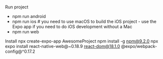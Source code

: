 Run project
- npm run android
- npm run ios # you need to use macOS to build the iOS project - use the Expo app if you need to do iOS development without a Mac
- npm run web


Install 
  npx create-expo-app AwesomeProject
  npm install -g npm@9.2.0
  npx expo install react-native-web@~0.18.9 react-dom@18.1.0 @expo/webpack-config@^0.17.2